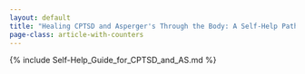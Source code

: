 ```yaml
---
layout: default
title: "Healing CPTSD and Asperger's Through the Body: A Self-Help Path"
page-class: article-with-counters
---
```


{% include Self-Help_Guide_for_CPTSD_and_AS.md %}